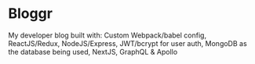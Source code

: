 # Bloggr

My developer blog built with: Custom Webpack/babel config, ReactJS/Redux, NodeJS/Express, JWT/bcrypt for user auth, MongoDB as the database being used, NextJS, GraphQL & Apollo
